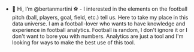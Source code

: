 - 👋 Hi, I’m @bertanmartini ⚽ -
I interested in the elements on the football pitch (ball, players, goal, field, etc.) tell us. 
Here to take my place in this data universe.
I am a football-lover who wants to have knowledge and experience in football analytics.
Football is random, I don't ignore it or I don't want to bore you with numbers.
Analytics are just a tool and I'm looking for ways to make the best use of this tool.
  
